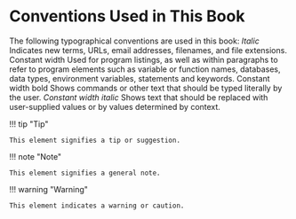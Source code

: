 # **Conventions Used in This Book**

The following typographical conventions are used in this book:
<em>Italic</em>
    Indicates new terms, URLs, email addresses, filenames, and file extensions.
Constant width
    Used for program listings, as well as within paragraphs to refer to program elements such as variable or function names, databases, data types, environment variables, statements and keywords.
<bold>Constant width bold</bold>
    Shows commands or other text that should be typed literally by the user.
<em>Constant width italic</em>
    Shows text that should be replaced with user-supplied values or by values determined by context.

!!! tip "Tip"

    This element signifies a tip or suggestion.

!!! note "Note"

    This element signifies a general note.

!!! warning "Warning"

    This element indicates a warning or caution.

